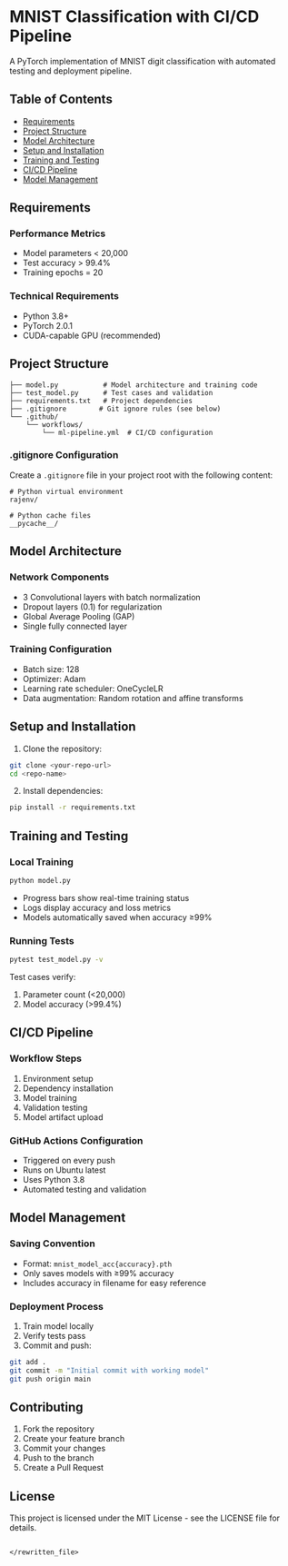 # MNIST Classification with CI/CD Pipeline

A PyTorch implementation of MNIST digit classification with automated testing and deployment pipeline.

## Table of Contents
- [Requirements](#requirements)
- [Project Structure](#project-structure)
- [Model Architecture](#model-architecture)
- [Setup and Installation](#setup-and-installation)
- [Training and Testing](#training-and-testing)
- [CI/CD Pipeline](#cicd-pipeline)
- [Model Management](#model-management)

## Requirements
### Performance Metrics
- Model parameters < 20,000
- Test accuracy > 99.4%
- Training epochs = 20

### Technical Requirements
- Python 3.8+
- PyTorch 2.0.1
- CUDA-capable GPU (recommended)

## Project Structure
```
├── model.py           # Model architecture and training code
├── test_model.py      # Test cases and validation
├── requirements.txt   # Project dependencies
├── .gitignore        # Git ignore rules (see below)
└── .github/
    └── workflows/
        └── ml-pipeline.yml  # CI/CD configuration
```

### .gitignore Configuration
Create a `.gitignore` file in your project root with the following content:
```
# Python virtual environment
rajenv/

# Python cache files
__pycache__/
```

## Model Architecture
### Network Components
- 3 Convolutional layers with batch normalization
- Dropout layers (0.1) for regularization
- Global Average Pooling (GAP)
- Single fully connected layer

### Training Configuration
- Batch size: 128
- Optimizer: Adam
- Learning rate scheduler: OneCycleLR
- Data augmentation: Random rotation and affine transforms

## Setup and Installation
1. Clone the repository:
```bash
git clone <your-repo-url>
cd <repo-name>
```

2. Install dependencies:
```bash
pip install -r requirements.txt
```

## Training and Testing
### Local Training
```bash
python model.py
```
- Progress bars show real-time training status
- Logs display accuracy and loss metrics
- Models automatically saved when accuracy ≥99%

### Running Tests
```bash
pytest test_model.py -v
```
Test cases verify:
1. Parameter count (<20,000)
2. Model accuracy (>99.4%)

## CI/CD Pipeline
### Workflow Steps
1. Environment setup
2. Dependency installation
3. Model training
4. Validation testing
5. Model artifact upload

### GitHub Actions Configuration
- Triggered on every push
- Runs on Ubuntu latest
- Uses Python 3.8
- Automated testing and validation

## Model Management
### Saving Convention
- Format: `mnist_model_acc{accuracy}.pth`
- Only saves models with ≥99% accuracy
- Includes accuracy in filename for easy reference

### Deployment Process
1. Train model locally
2. Verify tests pass
3. Commit and push:
```bash
git add .
git commit -m "Initial commit with working model"
git push origin main
```

## Contributing
1. Fork the repository
2. Create your feature branch
3. Commit your changes
4. Push to the branch
5. Create a Pull Request

## License
This project is licensed under the MIT License - see the LICENSE file for details.
```

</rewritten_file>